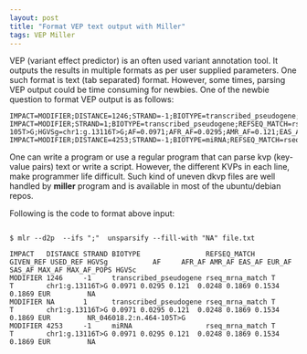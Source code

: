 ```yaml
---
layout: post
title: "Format VEP text output with Miller"
tags: VEP Miller
---
```

VEP (variant effect predictor) is an often used variant annotation tool. It outputs the results in multiple formats as per user supplied parameters. One such format is text (tab separated) format. However, some times, parsing VEP output could be time consuming for newbies. One of the newbie question to format VEP output is as follows:
```code
IMPACT=MODIFIER;DISTANCE=1246;STRAND=-1;BIOTYPE=transcribed_pseudogene;REFSEQ_MATCH=rseq_mrna_match;GIVEN_REF=T;USED_REF=T;HGVSg=chr1:g.13116T>G;AF=0.0971;AFR_AF=0.0295;AMR_AF=0.121;EAS_AF=0.0248;EUR_AF=0.1869;SAS_AF=0.1534;MAX_AF=0.1869;MAX_AF_POPS=EUR
IMPACT=MODIFIER;STRAND=1;BIOTYPE=transcribed_pseudogene;REFSEQ_MATCH=rseq_mrna_match;GIVEN_REF=T;USED_REF=T;HGVSc=NR_046018.2:n.464-105T>G;HGVSg=chr1:g.13116T>G;AF=0.0971;AFR_AF=0.0295;AMR_AF=0.121;EAS_AF=0.0248;EUR_AF=0.1869;SAS_AF=0.1534;MAX_AF=0.1869;MAX_AF_POPS=EUR
IMPACT=MODIFIER;DISTANCE=4253;STRAND=-1;BIOTYPE=miRNA;REFSEQ_MATCH=rseq_mrna_match;GIVEN_REF=T;USED_REF=T;HGVSg=chr1:g.13116T>G;AF=0.0971;AFR_AF=0.0295;AMR_AF=0.121;EAS_AF=0.0248;EUR_AF=0.1869;SAS_AF=0.1534;MAX_AF=0.1869;MAX_AF_POPS=EUR
```
One can write a program or use a regular program that can parse kvp (key-value pairs) text or write a script. However, the different KVPs in each line, make programmer life difficult. Such kind of uneven dkvp files are well handled by **miller** program and is available in most of the ubuntu/debian repos.

Following is the code to format above input:
```code

$ mlr --d2p  --ifs ";"  unsparsify --fill-with "NA" file.txt                                                                                                                         

IMPACT   DISTANCE STRAND BIOTYPE                REFSEQ_MATCH    GIVEN_REF USED_REF HGVSg           AF     AFR_AF AMR_AF EAS_AF EUR_AF SAS_AF MAX_AF MAX_AF_POPS HGVSc
MODIFIER 1246     -1     transcribed_pseudogene rseq_mrna_match T         T        chr1:g.13116T>G 0.0971 0.0295 0.121  0.0248 0.1869 0.1534 0.1869 EUR         NA
MODIFIER NA       1      transcribed_pseudogene rseq_mrna_match T         T        chr1:g.13116T>G 0.0971 0.0295 0.121  0.0248 0.1869 0.1534 0.1869 EUR         NR_046018.2:n.464-105T>G
MODIFIER 4253     -1     miRNA                  rseq_mrna_match T         T        chr1:g.13116T>G 0.0971 0.0295 0.121  0.0248 0.1869 0.1534 0.1869 EUR         NA

```